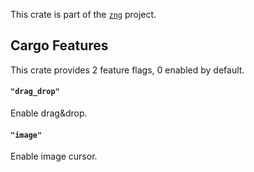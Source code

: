 <!--do doc --readme header-->
This crate is part of the [`zng`](https://github.com/zng-ui/zng?tab=readme-ov-file#crates) project.


<!--do doc --readme features-->
## Cargo Features

This crate provides 2 feature flags, 0 enabled by default.

#### `"drag_drop"`
Enable drag&drop.

#### `"image"`
Enable image cursor.

<!--do doc --readme #SECTION-END-->



